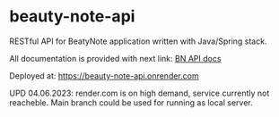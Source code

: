 # beauty-note-api

RESTful API for BeatyNote application written with Java/Spring stack.

All documentation is provided with next link: [BN API docs](https://docs.google.com/spreadsheets/d/1R8WJNzF85Nf-UzjpF8oHJVxRNPTg3F1v/edit?usp=sharing&ouid=117519600555918462372&rtpof=true&sd=true)

Deployed at: https://beauty-note-api.onrender.com

UPD 04.06.2023: render.com is on high demand, service currently not reacheble. Main branch could be used for running as local server.
